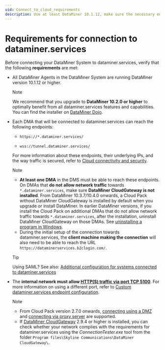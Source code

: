 ```yaml
---
uid: Connect_to_cloud_requirements
description: Use at least DataMiner 10.1.12, make sure the necessary endpoints can be reached, and allow HTTPS traffic via port TCP 5100 on the internal network.
---
```


# Requirements for connection to dataminer.services

Before connecting your DataMiner System to dataminer.services, verify that the following **requirements** are met:

- All DataMiner Agents in the DataMiner System are running DataMiner version 10.1.12 or higher.

  > [!Note]
  > We recommend that you upgrade to **DataMiner 10.2.0 or higher** to optimally benefit from all dataminer.services features and capabilities. You can find the installer on [DataMiner Dojo](https://community.dataminer.services/dataminer-cloud-pack/).

- Each DMA that will be connected to dataminer.services can reach the following endpoints:

  - ``https://*.dataminer.services/``

  - ``wss://tunnel.dataminer.services/``

  For more information about these endpoints, their underlying IPs, and the way traffic is secured, refer to [Cloud connectivity and security](xref:Cloud_connectivity_and_security#connecting-to-dataminerservices).

  > [!NOTE]
  >
  > - **At least one DMA** in the DMS must be able to reach these endpoints. On DMAs that **do not allow network traffic** towards `*.dataminer.services`, make sure **DataMiner CloudGateway is not installed**. From DataMiner 10.3.7/10.4.0 onwards<!-- RN 36085 -->, a Cloud Pack without DataMiner CloudGateway is installed by default when you upgrade or install DataMiner. In earlier DataMiner versions, if you install the Cloud Pack on additional DMAs that do not allow network traffic towards `*.dataminer.services`, after the installation, uninstall DataMiner CloudGateway on those DMAs. See [uninstalling a program in Windows](https://support.microsoft.com/en-us/windows/uninstall-or-remove-apps-and-programs-in-windows-4b55f974-2cc6-2d2b-d092-5905080eaf98).
  > - During the initial setup of the connection towards dataminer.services, the **client machine making the connection** will also need to be able to reach the URL `https://dataminerservices.b2clogin.com/`.

  > [!TIP]
  > Using SAML? See also: [Additional configuration for systems connected to dataminer.services](xref:SAML_config_to_connect_to_cloud)
  
- The **internal network must allow [HTTP(S) traffic via port TCP 5100](xref:Configuring_the_IP_network_ports#overview-of-ip-ports-used-in-a-dms)**. For more information on using a different port, refer to [Custom dataminer.services endpoint configuration](xref:Custom_cloud_endpoint_configuration).

  > [!NOTE]
  >
  > - From Cloud Pack version 2.7.0 onwards, [connecting using a DMZ](xref:Connect_to_cloud_with_DMZ) and [connecting via proxy server](xref:Connect_to_cloud_via_proxy) are supported.
  > - If [DataMiner CloudGateway](xref:DataMinerExtensionModules#cloudgateway) 2.9.4 or higher is installed, you can check whether your network complies with the requirements for dataminer.services using the *ConnectionTester.exe* tool from the folder `Program files\Skyline Communications\DataMiner CloudGateway\`.
